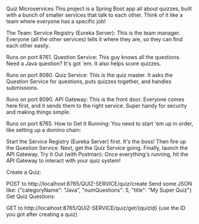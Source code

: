 Quiz Microservices
This project is a Spring Boot app all about quizzes, built with a bunch of smaller services that talk to each other. Think of it like a team where everyone has a specific job!

The Team:
Service Registry (Eureka Server): This is the team manager. Everyone (all the other services) tells it where they are, so they can find each other easily.

Runs on port 8761.
Question Service: This guy knows all the questions. Need a Java question? It's got 'em. It also helps score quizzes.

Runs on port 8080.
Quiz Service: This is the quiz master. It asks the Question Service for questions, puts quizzes together, and handles submissions.

Runs on port 8090.
API Gateway: This is the front door. Everyone comes here first, and it sends them to the right service. Super handy for security and making things simple.

Runs on port 8765.
How to Get It Running:
You need to start 'em up in order, like setting up a domino chain:

Start the Service Registry (Eureka Server) first. It's the boss!
Then fire up the Question Service.
Next, get the Quiz Service going.
Finally, launch the API Gateway.
Try It Out (with Postman):
Once everything's running, hit the API Gateway to interact with your quiz system!

Create a Quiz:

POST to http://localhost:8765/QUIZ-SERVICE/quiz/create
Send some JSON like: {"categoryName": "Java", "numQuestions": 5, "title": "My Super Quiz"}
Get Quiz Questions:

GET to http://localhost:8765/QUIZ-SERVICE/quiz/get/{quizId} (use the ID you got after creating a quiz)
